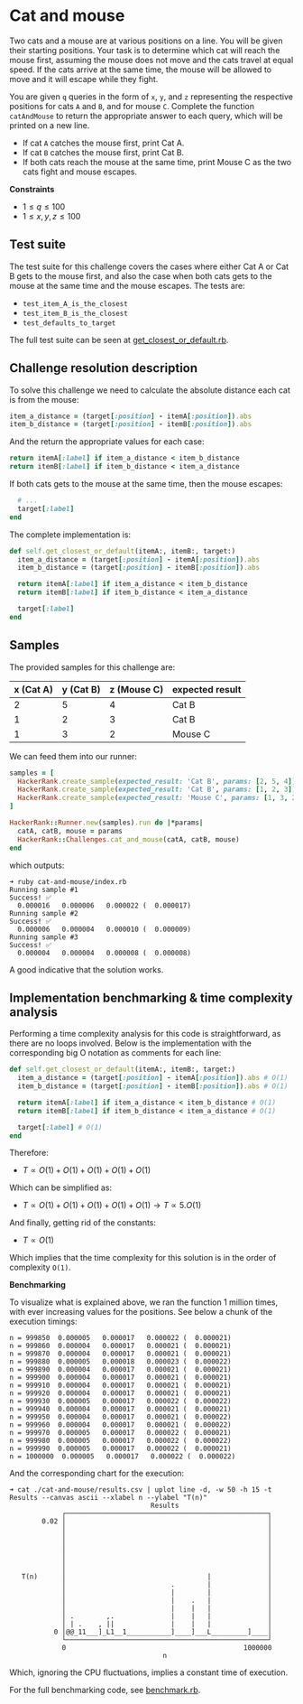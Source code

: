 # Cat and mouse

Two cats and a mouse are at various positions on a line. You will be given their starting positions. Your task is to determine which cat will reach the mouse first, assuming the mouse does not move and the cats travel at equal speed. If the cats arrive at the same time, the mouse will be allowed to move and it will escape while they fight.

You are given `q` queries in the form of `x`, `y`, and `z` representing the respective positions for cats `A` and `B`, and for mouse `C`. Complete the function `catAndMouse` to return the appropriate answer to each query, which will be printed on a new line.

- If cat `A` catches the mouse first, print Cat A.
- If cat `B` catches the mouse first, print Cat B.
- If both cats reach the mouse at the same time, print Mouse C as the two cats fight and mouse escapes.

**Constraints**

- $1 \leq q \leq 100$
- $1 \leq x, y, z \leq 100$

## Test suite

The test suite for this challenge covers the cases where either Cat A or Cat B gets to the mouse first, and also the case when both cats gets to the mouse at the same time and the mouse escapes. The tests are:

- `test_item_A_is_the_closest`
- `test_item_B_is_the_closest`
- `test_defaults_to_target`

The full test suite can be seen at [get_closest_or_default.rb](./get_closest_or_default.spec.rb).

## Challenge resolution description

To solve this challenge we need to calculate the absolute distance each cat is from the mouse:

```ruby
item_a_distance = (target[:position] - itemA[:position]).abs
item_b_distance = (target[:position] - itemB[:position]).abs
```

And the return the appropriate values for each case:

```ruby
return itemA[:label] if item_a_distance < item_b_distance
return itemB[:label] if item_b_distance < item_a_distance
```

If both cats gets to the mouse at the same time, then the mouse escapes:

```ruby
  # ...
  target[:label]
end
```

The complete implementation is:

```ruby
def self.get_closest_or_default(itemA:, itemB:, target:)
  item_a_distance = (target[:position] - itemA[:position]).abs
  item_b_distance = (target[:position] - itemB[:position]).abs

  return itemA[:label] if item_a_distance < item_b_distance
  return itemB[:label] if item_b_distance < item_a_distance

  target[:label]
end
```

## Samples

The provided samples for this challenge are:

| x (Cat A) | y (Cat B) | z (Mouse C) | expected result |
| --------- | --------- | ----------- | --------------- |
| 2         | 5         | 4           | Cat B           |
| 1         | 2         | 3           | Cat B           |
| 1         | 3         | 2           | Mouse C         |

We can feed them into our runner:

```ruby
samples = [
  HackerRank.create_sample(expected_result: 'Cat B', params: [2, 5, 4]),
  HackerRank.create_sample(expected_result: 'Cat B', params: [1, 2, 3]),
  HackerRank.create_sample(expected_result: 'Mouse C', params: [1, 3, 2]),
]

HackerRank::Runner.new(samples).run do |*params|
  catA, catB, mouse = params
  HackerRank::Challenges.cat_and_mouse(catA, catB, mouse)
end
```

which outputs:

```console
➜ ruby cat-and-mouse/index.rb
Running sample #1
Success! ✅
  0.000016   0.000006   0.000022 (  0.000017)
Running sample #2
Success! ✅
  0.000006   0.000004   0.000010 (  0.000009)
Running sample #3
Success! ✅
  0.000004   0.000004   0.000008 (  0.000008)
```

A good indicative that the solution works.

## Implementation benchmarking & time complexity analysis

Performing a time complexity analysis for this code is straightforward, as there are no loops involved. Below is the implementation with the corresponding big O notation as comments for each line:

```ruby
def self.get_closest_or_default(itemA:, itemB:, target:)
  item_a_distance = (target[:position] - itemA[:position]).abs # O(1)
  item_b_distance = (target[:position] - itemB[:position]).abs # O(1)

  return itemA[:label] if item_a_distance < item_b_distance # O(1)
  return itemB[:label] if item_b_distance < item_a_distance # O(1)

  target[:label] # O(1)
end
```

Therefore:

- $T \propto O(1) + O(1) + O(1) + O(1) + O(1)$

Which can be simplified as:

- $T \propto O(1) + O(1) + O(1) + O(1) + O(1) \to T \propto 5.O(1)$

And finally, getting rid of the constants:

- $T \propto O(1)$

Which implies that the time complexity for this solution is in the order of complexity `O(1)`.

**Benchmarking**

To visualize what is explained above, we ran the function 1 million times, with ever increasing values for the positions. See below a chunk of the execution timings:

```console
n = 999850  0.000005   0.000017   0.000022 (  0.000021)
n = 999860  0.000004   0.000017   0.000021 (  0.000021)
n = 999870  0.000004   0.000017   0.000021 (  0.000021)
n = 999880  0.000005   0.000018   0.000023 (  0.000022)
n = 999890  0.000004   0.000017   0.000021 (  0.000021)
n = 999900  0.000004   0.000017   0.000021 (  0.000021)
n = 999910  0.000004   0.000017   0.000021 (  0.000021)
n = 999920  0.000004   0.000017   0.000021 (  0.000021)
n = 999930  0.000005   0.000017   0.000022 (  0.000022)
n = 999940  0.000004   0.000017   0.000021 (  0.000021)
n = 999950  0.000004   0.000017   0.000021 (  0.000022)
n = 999960  0.000004   0.000017   0.000021 (  0.000022)
n = 999970  0.000005   0.000017   0.000022 (  0.000021)
n = 999980  0.000005   0.000017   0.000022 (  0.000022)
n = 999990  0.000005   0.000017   0.000022 (  0.000021)
n = 1000000  0.000005   0.000017   0.000022 (  0.000022)
```

And the corresponding chart for the execution:

```console
➜ cat ./cat-and-mouse/results.csv | uplot line -d, -w 50 -h 15 -t Results --canvas ascii --xlabel n --ylabel "T(n)"
                                   Results
             ┌──────────────────────────────────────────────────┐
        0.02 │                                                  │
             │                                                  │
             │                                                  │
             │                                                  │
             │                                                  │
             │                                                  │
             │                                                  │
   T(n)      │                                   |              │
             │                          .        |              │
             │                          |        |              │
             │                          |    .   |              │
             │                          |    |   |              │
             │ .        ,.              |    |   |              │
             │ | .    , ||              |    |   |              │
           0 │@@_11___]_L1__1___________]____]___L_________]____│
             └──────────────────────────────────────────────────┘
             0                                            1000000
                                      n
```

Which, ignoring the CPU fluctuations, implies a constant time of execution.

For the full benchmarking code, see [benchmark.rb](./benchmark.rb).
